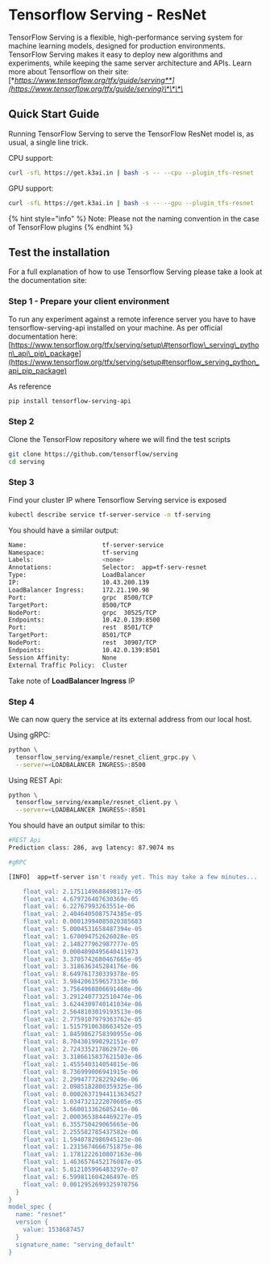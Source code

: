 # Tensorflow Serving - ResNet

TensorFlow Serving is a flexible, high-performance serving system for machine learning models, designed for production environments. TensorFlow Serving makes it easy to deploy new algorithms and experiments, while keeping the same server architecture and APIs. Learn more about Tensorflow on their site: [**https://www.tensorflow.org/tfx/guide/serving**](https://www.tensorflow.org/tfx/guide/serving)\*\*\*\*

## Quick Start Guide

Running TensorFlow Serving to serve the TensorFlow ResNet model is, as usual, a single line trick.

CPU support:

```bash
curl -sfL https://get.k3ai.in | bash -s -- --cpu --plugin_tfs-resnet
```

GPU support:

```bash
curl -sfL https://get.k3ai.in | bash -s -- --gpu --plugin_tfs-resnet
```

{% hint style="info" %}
Note: Please not the naming convention in the case of TensorFlow plugins 
{% endhint %}

## Test the installation

For a full explanation of how to use Tensorflow Serving please take a look at the documentation site: 

### Step 1 - Prepare your client environment

To run any experiment against a remote inference server you have to have tensorflow-serving-api installed on your machine. As per official documentation here:[https://www.tensorflow.org/tfx/serving/setup\#tensorflow\_serving\_python\_api\_pip\_package](https://www.tensorflow.org/tfx/serving/setup#tensorflow_serving_python_api_pip_package)

As reference

```bash
pip install tensorflow-serving-api
```

### Step 2

Clone the TensorFlow repository where we will find the test scripts

```bash
git clone https://github.com/tensorflow/serving
cd serving
```

### Step 3

Find your cluster IP where Tensorflow Serving service is exposed

```bash
kubectl describe service tf-server-service -n tf-serving
```

You should have a similar output:

```bash
Name:                     tf-server-service
Namespace:                tf-serving
Labels:                   <none>
Annotations:              Selector:  app=tf-serv-resnet
Type:                     LoadBalancer
IP:                       10.43.200.139
LoadBalancer Ingress:     172.21.190.98
Port:                     grpc  8500/TCP
TargetPort:               8500/TCP
NodePort:                 grpc  30525/TCP
Endpoints:                10.42.0.139:8500
Port:                     rest  8501/TCP
TargetPort:               8501/TCP
NodePort:                 rest  30907/TCP
Endpoints:                10.42.0.139:8501
Session Affinity:         None
External Traffic Policy:  Cluster
```

Take note of **LoadBalancer Ingress** IP

### Step 4

We can now query the service at its external address from our local host.

Using gRPC:

```bash
python \
  tensorflow_serving/example/resnet_client_grpc.py \
  --server=<LOADBALANCER INGRESS>:8500
```

Using REST Api:

```bash
python \
  tensorflow_serving/example/resnet_client.py \
  --server=<LOADBALANCER INGRESS>:8501
```

You should have an output similar to this:

```bash
#REST Api
Prediction class: 286, avg latency: 87.9074 ms

#gRPC

[INFO]  app=tf-server isn't ready yet. This may take a few minutes...                                    ││ kubeflow     metadata-envoy-deployment-6d776695d9-24xc7       ●  1/1          3 Running      5  11  │

    float_val: 2.1751149688498117e-05
    float_val: 4.679726407630369e-05
    float_val: 6.22767993263551e-06
    float_val: 2.4046405087574385e-05
    float_val: 0.00013994085020385683
    float_val: 5.0004531658487394e-05
    float_val: 1.670094752626028e-05
    float_val: 2.148277962987777e-05
    float_val: 0.0004090495640411973
    float_val: 3.3705742680467665e-05
    float_val: 3.318636345284176e-06
    float_val: 8.649761730339378e-05
    float_val: 3.984206159657333e-06
    float_val: 3.7564968806691468e-06
    float_val: 3.2912407732510474e-06
    float_val: 3.6244309740141034e-06
    float_val: 2.5648103019193513e-06
    float_val: 2.7759107979363762e-05
    float_val: 1.5157910638663452e-05
    float_val: 1.8459862758390955e-06
    float_val: 8.704301990292151e-07
    float_val: 2.724335217862972e-06
    float_val: 3.3186615837621503e-06
    float_val: 1.455540314054815e-06
    float_val: 8.736999006941915e-06
    float_val: 2.299477728229249e-06
    float_val: 2.0985182800359325e-06
    float_val: 0.00026371944113634527
    float_val: 1.0347321222070605e-05
    float_val: 3.660013362605241e-06
    float_val: 2.0003653844469227e-05
    float_val: 6.355750429065665e-06
    float_val: 2.255582785437582e-06
    float_val: 1.5940782986945123e-06
    float_val: 1.2315674666751875e-06
    float_val: 1.1781222610807163e-06
    float_val: 1.4636576452176087e-05
    float_val: 5.812105996483297e-07
    float_val: 6.599811604246497e-05
    float_val: 0.0012952699325978756
  }
}
model_spec {
  name: "resnet"
  version {
    value: 1538687457
  }
  signature_name: "serving_default"
}

```

